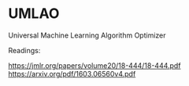 # UMLAO
Universal Machine Learning Algorithm Optimizer

Readings:

https://jmlr.org/papers/volume20/18-444/18-444.pdf
https://arxiv.org/pdf/1603.06560v4.pdf
